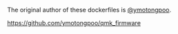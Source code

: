 The original author of these dockerfiles is [@ymotongpoo](https://github.com/ymotongpoo).

https://github.com/ymotongpoo/qmk_firmware
